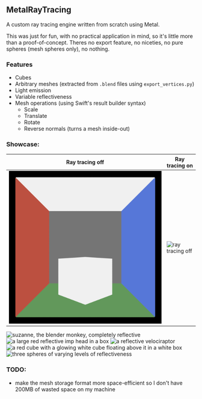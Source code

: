 ## MetalRayTracing
A custom ray tracing engine written from scratch using Metal.

This was just for fun, with no practical application in mind, so it's little more than a proof-of-concept.
Theres no export feature, no niceties, no pure spheres (mesh spheres only), no nothing.

### Features
- Cubes
- Arbitrary meshes (extracted from `.blend` files using `export_vertices.py`)
- Light emission
- Variable reflectiveness
- Mesh operations (using Swift's result builder syntax)
  - Scale
  - Translate
  - Rotate
  - Reverse normals (turns a mesh inside-out)

### Showcase:

| Ray tracing off | Ray tracing on |
| - | - |
| ![ray tracing off](https://github.com/simonomi/MetalRayTracing/blob/main/renders/cube%20rasterized.png?raw=true) | ![ray tracing off](https://github.com/simonomi/MetalRayTracing/blob/main/renders/cube%20raytraced.png?raw=true) |

![suzanne, the blender monkey, completely reflective](https://github.com/simonomi/MetalRayTracing/blob/main/renders/big%20monke.png?raw=true)
![a large red reflective imp head in a box](https://github.com/simonomi/MetalRayTracing/blob/main/renders/imp.png?raw=true)
![a reflective velociraptor](https://github.com/simonomi/MetalRayTracing/blob/main/renders/velociraptor.png?raw=true)
![a red cube with a glowing white cube floating above it in a white box](https://github.com/simonomi/MetalRayTracing/blob/main/renders/red%20cube.png?raw=true)
![three spheres of varying levels of reflectiveness](https://github.com/simonomi/MetalRayTracing/blob/main/renders/three%20spheres.png?raw=true)

### TODO:
- make the mesh storage format more space-efficient so I don't have 200MB of wasted space on my machine
